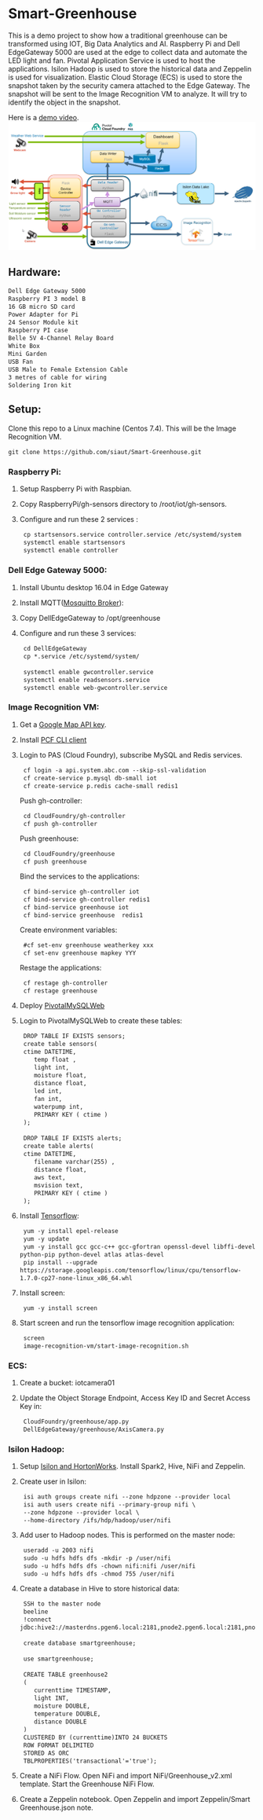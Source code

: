 # Smart-Greenhouse

This is a demo project to show how a traditional greenhouse can be transformed using IOT, Big Data Analytics and AI. Raspberry Pi and Dell EdgeGateway 5000 are used at the edge to collect data and automate the LED light and fan. Pivotal Application Service is used to host the applications. Isilon Hadoop is used to store the historical data and Zeppelin is used for visualization. Elastic Cloud Storage (ECS) is used to store the snapshot taken by the security camera attached to the Edge Gateway. The snapshot will be sent to the Image Recognition VM to analyze. It will try to identify the object in the snapshot.

Here is a [demo video](https://youtu.be/SFN2EIOu6mc).
![Smart Greenhouse Architecture Diagram](/Smart-Greenhouse.png)

## Hardware:

	Dell Edge Gateway 5000
	Raspberry PI 3 model B
	16 GB micro SD card
	Power Adapter for Pi
	24 Sensor Module kit 
	Raspberry PI case
	Belle 5V 4-Channel Relay Board
	White Box
	Mini Garden
	USB Fan
	USB Male to Female Extension Cable
	3 metres of cable for wiring
	Soldering Iron kit

## Setup:
Clone this repo to a Linux machine (Centos 7.4). This will be the Image Recognition VM.

	git clone https://github.com/siaut/Smart-Greenhouse.git 
### Raspberry Pi:
1. Setup Raspberry Pi with Raspbian. 

2. Copy RaspberryPi/gh-sensors directory to /root/iot/gh-sensors.

3. Configure and run these 2 services : 

		cp startsensors.service controller.service /etc/systemd/system
		systemctl enable startsensors
		systemctl enable controller
    
### Dell Edge Gateway 5000:
1. Install Ubuntu desktop 16.04 in Edge Gateway

2. Install MQTT([Mosquitto Broker](https://www.vultr.com/docs/how-to-install-mosquitto-mqtt-broker-server-on-ubuntu-16-04)):

3. Copy DellEdgeGateway to /opt/greenhouse

4. Configure and run these 3 services:

		cd DellEdgeGateway
		cp *.service /etc/systemd/system/
		
		systemctl enable gwcontroller.service
		systemctl enable readsensors.service
		systemctl enable web-gwcontroller.service

### Image Recognition VM:
1. Get a [Google Map API key](https://developers.google.com/maps/documentation/javascript/get-api-key).

2. Install [PCF CLI client](https://docs.pivotal.io/pivotalcf/2-3/cf-cli/install-go-cli.html)

3. Login to PAS (Cloud Foundry), subscribe MySQL and Redis services.
	
		cf login -a api.system.abc.com --skip-ssl-validation
		cf create-service p.mysql db-small iot
 		cf create-service p.redis cache-small redis1
    
   Push gh-controller:
   
   		cd CloudFoundry/gh-controller
   		cf push gh-controller
   
   Push greenhouse:
   
   		cd CloudFoundry/greenhouse
   		cf push greenhouse
    
   Bind the services to the applications:    
   
		cf bind-service gh-controller iot
		cf bind-service gh-controller redis1
   		cf bind-service greenhouse iot
		cf bind-service greenhouse  redis1

   Create environment variables:
   
 		#cf set-env greenhouse weatherkey xxx
		cf set-env greenhouse mapkey YYY
    
   Restage the applications:
   
		cf restage gh-controller
		cf restage greenhouse
		
4. Deploy [PivotalMySQLWeb](https://github.com/pivotal-cf/PivotalMySQLWeb)
5. Login to PivotalMySQLWeb to create these tables:
	

		DROP TABLE IF EXISTS sensors;
		create table sensors(
		ctime DATETIME,
		   temp float ,
		   light int,
		   moisture float,      
		   distance float,
		   led int,
		   fan int,
		   waterpump int,   
		   PRIMARY KEY ( ctime )
		);

		DROP TABLE IF EXISTS alerts;
		create table alerts(
		ctime DATETIME,
		   filename varchar(255) ,
		   distance float,
		   aws text,
		   msvision text,   
		   PRIMARY KEY ( ctime )
		);

6. Install [Tensorflow](https://www.tensorflow.org/install):

		yum -y install epel-release
		yum -y update
		yum -y install gcc gcc-c++ gcc-gfortran openssl-devel libffi-devel python-pip python-devel atlas atlas-devel
		pip install --upgrade https://storage.googleapis.com/tensorflow/linux/cpu/tensorflow-1.7.0-cp27-none-linux_x86_64.whl
				
7. Install screen:

		yum -y install screen
		
8. Start screen and run the tensorflow image recognition application:

		screen
		image-recognition-vm/start-image-recognition.sh

### ECS:
1. Create a bucket: iotcamera01
2. Update the Object Storage Endpoint, Access Key ID and Secret Access Key in:

		CloudFoundry/greenhouse/app.py
		DellEdgeGateway/greenhouse/AxisCamera.py
		
### Isilon Hadoop:
1. Setup [Isilon and HortonWorks](https://www.emc.com/collateral/TechnicalDocument/docu71396.pdf).
Install Spark2, Hive, NiFi and Zeppelin.

2. Create user in Isilon:

		isi auth groups create nifi --zone hdpzone --provider local
		isi auth users create nifi --primary-group nifi \
		--zone hdpzone --provider local \
		--home-directory /ifs/hdp/hadoop/user/nifi

3. Add user to Hadoop nodes. This is performed on the master node:

		useradd -u 2003 nifi
		sudo -u hdfs hdfs dfs -mkdir -p /user/nifi
		sudo -u hdfs hdfs dfs -chown nifi:nifi /user/nifi
		sudo -u hdfs hdfs dfs -chmod 755 /user/nifi

4. Create a database in Hive to store historical data:

		SSH to the master node
		beeline
		!connect jdbc:hive2://masterdns.pgen6.local:2181,pnode2.pgen6.local:2181,pnode1.pgen6.local:2181/;serviceDiscoveryMode=zooKeeper;zooKeeperNamespace=hiveserver2
		
		create database smartgreenhouse;

		use smartgreenhouse;

		CREATE TABLE greenhouse2
		(
		   currenttime TIMESTAMP,
		   light INT,
		   moisture DOUBLE,
		   temperature DOUBLE,
		   distance DOUBLE
		)
		CLUSTERED BY (currenttime)INTO 24 BUCKETS
		ROW FORMAT DELIMITED
		STORED AS ORC 
		TBLPROPERTIES('transactional'='true');
		
5. Create a NiFi Flow.	Open NiFi and import NiFi/Greenhouse_v2.xml template. 
Start the Greenhouse NiFi Flow.
6. Create a Zeppelin notebook. Open Zeppelin and import Zeppelin/Smart Greenhouse.json note.
